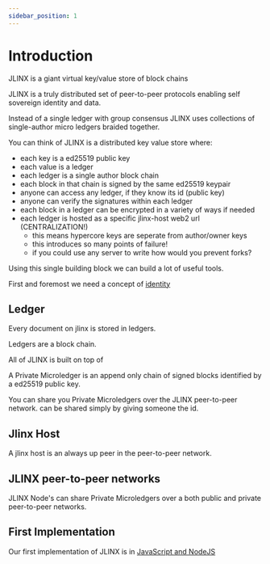 ```yaml
---
sidebar_position: 1
---
```


# Introduction

JLINX is a giant virtual key/value store of block chains

JLINX is a truly distributed set of peer-to-peer protocols enabling 
self sovereign identity and data.

Instead of a single ledger with group consensus JLINX uses collections
of single-author micro ledgers braided together.


You can think of JLINX is a distributed key value store where:
- each key is a ed25519 public key
- each value is a ledger
- each ledger is a single author block chain
- each block in that chain is signed by the same ed25519 keypair
- anyone can access any ledger, if they know its id (public key)
- anyone can verify the signatures within each ledger
- each block in a ledger can be encrypted in a variety of ways if needed
- each ledger is hosted as a specific jlinx-host web2 url (CENTRALIZATION!)
  - this means hypercore keys are seperate from author/owner keys
  - this introduces so many points of failure! 
  - if you could use any server to write how would you prevent forks?

Using this single building block we can build a lot of useful tools.

First and foremost we need a concept of [identity](./Identity)

## Ledger

Every document on jlinx is stored in ledgers. 

Ledgers are a block chain.

All of JLINX is built on top of 

A Private Microledger is an append only chain of signed blocks identified by a ed25519 public key.

You can share you Private Microledgers over the JLINX peer-to-peer network.
can be shared simply by giving someone the id.

## Jlinx Host

A jlinx host is an always up peer in the peer-to-peer network.




## JLINX peer-to-peer networks

JLINX Node's can share Private Microledgers over a both public and private peer-to-peer networks.

## First Implementation

Our first implementation of JLINX is in [JavaScript and NodeJS](./nodejs)

